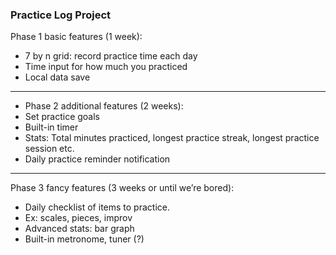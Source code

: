 ### Practice Log Project 

Phase 1 basic features (1 week): 
- 7 by n grid: record practice time each day
- Time input for how much you practiced
- Local data save
---
- Phase 2 additional features (2 weeks):
- Set practice goals
- Built-in timer
- Stats: Total minutes practiced, longest practice streak, longest practice session etc. 
- Daily practice reminder notification
---
Phase 3 fancy features (3 weeks or until we’re bored):
- Daily checklist of items to practice. 
- Ex: scales, pieces, improv
- Advanced stats: bar graph
- Built-in metronome, tuner (?)
